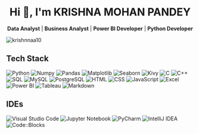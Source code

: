 <h1 align="center">Hi 👋, I'm KRISHNA MOHAN PANDEY</h1>
<p align="center">
  <b>Data Analyst</b> | <b>Business Analyst</b> | <b>Power BI Developer</b> | <b>Python Developer</b>
</p>


<p align="left"> <img src="https://komarev.com/ghpvc/?username=krishnnaa10&label=Profile%20views&color=0e75b6&style=flat" alt="krishnnaa10" /> </p>

## Tech Stack
![Python](https://img.shields.io/badge/-Python-05122A?style=flat-square&logo=Python&color=353535) 
![Numpy](https://img.shields.io/badge/-Numpy-05122A?style=flat-square&logo=Numpy&color=353535) 
![Pandas](https://img.shields.io/badge/-Pandas-05122A?style=flat-square&logo=Pandas&color=353535) 
![Matplotlib](https://img.shields.io/badge/-Matplotlib-05122A?style=flat-square&logo=Matplotlib&color=353535) 
![Seaborn](https://img.shields.io/badge/-Seaborn-05122A?style=flat-square&logo=Seaborn&color=353535) 
![Kivy](https://img.shields.io/badge/-Kivy-05122A?style=flat-square&logo=Kivy&color=353535) 
![C](https://img.shields.io/badge/-C-05122A?style=flat-square&logo=C&color=353535) 
![C++](https://img.shields.io/badge/-C++-05122A?style=flat-square&logo=C%2B%2B&color=353535) 
![SQL](https://img.shields.io/badge/-SQL-05122A?style=flat-square&logo=SQL&color=353535) 
![MySQL](https://img.shields.io/badge/-MySQL-05122A?style=flat-square&logo=MySQL&color=353535) 
![PostgreSQL](https://img.shields.io/badge/-PostgreSQL-05122A?style=flat-square&logo=PostgreSQL&color=353535) 
![HTML](https://img.shields.io/badge/-HTML-05122A?style=flat-square&logo=HTML5&color=353535) 
![CSS](https://img.shields.io/badge/-CSS-05122A?style=flat-square&logo=CSS3&color=353535) 
![JavaScript](https://img.shields.io/badge/-JavaScript-05122A?style=flat-square&logo=JavaScript&color=353535) 
![Excel](https://img.shields.io/badge/-Excel-05122A?style=flat-square&logo=Microsoft-Excel&color=353535) 
![Power BI](https://img.shields.io/badge/-Power%20BI-05122A?style=flat-square&logo=Power-BI&color=353535) 
![Tableau](https://img.shields.io/badge/-Tableau-05122A?style=flat-square&logo=Tableau&color=353535) 
![Markdown](https://img.shields.io/badge/-Markdown-05122A?style=flat-square&logo=Markdown&color=353535)

## IDEs
![Visual Studio Code](https://img.shields.io/badge/-Visual%20Studio%20Code-05122A?style=flat-square&logo=Visual-Studio-Code&color=353535) 
![Jupyter Notebook](https://img.shields.io/badge/-Jupyter%20Notebook-05122A?style=flat-square&logo=Jupyter&color=353535) 
![PyCharm](https://img.shields.io/badge/-PyCharm-05122A?style=flat-square&logo=PyCharm&color=353535) 
![IntelliJ IDEA](https://img.shields.io/badge/-IntelliJ%20IDEA-05122A?style=flat-square&logo=IntelliJ-IDEA&color=353535) 
![Code::Blocks](https://img.shields.io/badge/-Code::Blocks-05122A?style=flat-square&logo=Codeblocks&color=353535)
